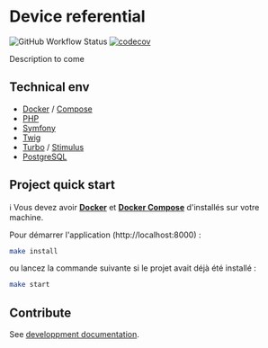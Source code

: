 # Device referential
![GitHub Workflow Status](https://img.shields.io/github/actions/workflow/status/fairnesscoop/permacoop/ci.yml?branch=main)
[![codecov](https://codecov.io/gh/fairnesscoop/device-referential/graph/badge.svg?token=OEHEH4MAFA)](https://codecov.io/gh/fairnesscoop/device-referential)

Description to come

## Technical env

- [Docker](https://www.docker.com/) / [Compose](https://docs.docker.com/compose/)
- [PHP](https://www.php.net/)
- [Symfony](https://www.symfony.com/)
- [Twig](https://twig.symfony.com/)
- [Turbo](https://turbo.hotwired.dev/) / [Stimulus](https://stimulus.hotwired.dev/)
- [PostgreSQL](https://www.postgresql.org/)

## Project quick start

ℹ️ Vous devez avoir **[Docker](https://www.docker.com/)** et **[Docker Compose](https://docs.docker.com/compose/)** d'installés sur votre machine.

Pour démarrer l'application (http://localhost:8000) :

```bash
make install
```

ou lancez la commande suivante si le projet avait déjà été installé :

```bash
make start
```

## Contribute

See [developpment documentation](./docs/README.md).
